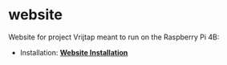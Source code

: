 # website

Website for project Vrijtap meant to run on the Raspberry Pi 4B:

- Installation: **[Website Installation](https://vrijtap.github.io/documentation/website/installation/)**
